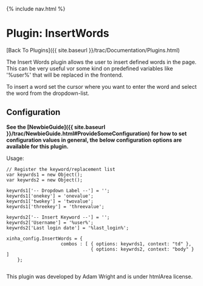 {% include nav.html %}

# Plugin: InsertWords

[Back To Plugins]({{ site.baseurl }}/trac/Documentation/Plugins.html)

The Insert Words plugin allows the user to insert defined words in the page. This can be very useful vor some kind on predefined variables like '%user%' that will be replaced in the frontend.

To insert a word set the cursor where you want to enter the word and select the word from the dropdown-list.

## Configuration

**See the [NewbieGuide]({{ site.baseurl }}/trac/NewbieGuide.html#ProvideSomeConfiguration) for how to set configuration values in general, the below configuration options are available for this plugin.**


Usage:

```
// Register the keyword/replacement list
var keywrds1 = new Object();
var keywrds2 = new Object();

keywrds1['-- Dropdown Label --'] = '';
keywrds1['onekey'] = 'onevalue';
keywrds1['twokey'] = 'twovalue';
keywrds1['threekey'] = 'threevalue';

keywrds2['-- Insert Keyword --'] = '';
keywrds2['Username'] = '%user%';
keywrds2['Last login date'] = '%last_login%';

xinha_config.InsertWords = {
                    combos : [ { options: keywrds1, context: "td" },
                               { options: keywrds2, context: "body" } ]
	};


```



This plugin was developed by Adam Wright and is under htmlArea license.
